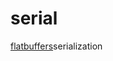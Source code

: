 serial
======
[flatbuffers](https://google.github.io/flatbuffers/flatbuffers_guide_use_go.html)serialization
